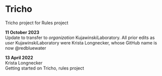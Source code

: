 # Tricho
Tricho project for Rules project

**11 October 2023**\
Update to transfer to _organization_ KujawinskiLaboratory. All prior edits as _user_ KujawinskiLaboratory were Krista Longnecker, whose GitHub name is now @redbluewater

**13 April 2022**\
Krista Longnecker\
Getting started on Tricho, rules project
